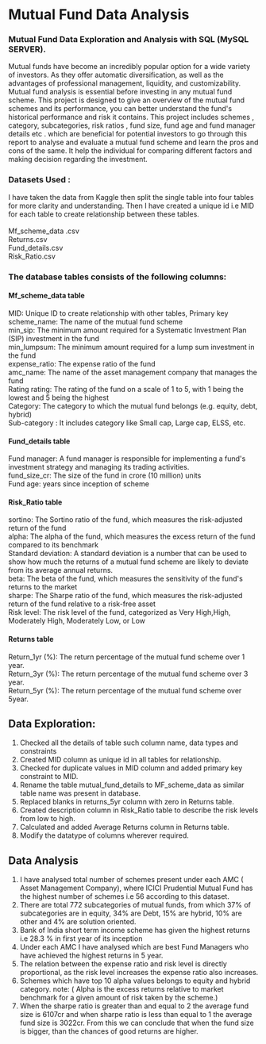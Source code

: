 # Mutual Fund Data Analysis
### Mutual Fund Data Exploration and Analysis with SQL (MySQL SERVER).<br>
Mutual funds have become an incredibly popular option for a wide variety of investors. As  they offer automatic diversification, as well as the advantages of professional management, liquidity, and customizability. Mutual fund analysis is essential before investing in any mutual fund scheme. This project is designed to give an overview of the mutual fund schemes and its performance, you can better understand the fund's historical performance and risk it contains. This project includes schemes , category, subcategories, risk ratios , fund size, fund age and fund manager details etc . which are beneficial for potential investors to go through this report to analyse and evaluate a mutual fund scheme and learn the pros and cons of the same. It help the individual for comparing different factors and making decision regarding the investment.
<br>
### Datasets Used  :<br>
I have taken the data from Kaggle then split the single table into four tables for more clarity and understanding. Then I have created a unique id i.e MID for each table to  create relationship between these tables.<br><br>
Mf_scheme_data .csv<br>
Returns.csv<br>
Fund_details.csv<br>
Risk_Ratio.csv<br>

### The database tables consists of the following columns: 

#### Mf_scheme_data table 
MID: Unique ID to create relationship with other tables, Primary key <br>
scheme_name: The name of the mutual fund scheme <br>
min_sip: The minimum amount required for a Systematic Investment Plan (SIP) investment in the fund <br>
min_lumpsum: The minimum amount required for a lump sum investment in the fund <br>
expense_ratio: The expense ratio of the fund <br>
amc_name: The name of the asset management company that manages the fund <br>
Rating rating: The rating of the fund on a scale of 1 to 5, with 1 being the lowest and 5 being the highest <br>
Category: The category to which the mutual fund belongs (e.g. equity, debt, hybrid) <br>
Sub-category : It includes category like Small cap, Large cap, ELSS, etc. <br>

#### Fund_details table
Fund manager: A fund manager is responsible for implementing a fund's investment strategy and managing its trading activities.<br>
fund_size_cr: The size of the fund in crore (10 million) units <br>
Fund age: years since inception of scheme <br>

#### Risk_Ratio table
sortino: The Sortino ratio of the fund, which measures the risk-adjusted return of the fund<br>
alpha: The alpha of the fund, which measures the excess return of the fund compared to its benchmark <br>
Standard deviation: A standard deviation is a number that can be used to show how much the returns of a mutual fund scheme are likely to deviate from its average annual returns.<br>
beta: The beta of the fund, which measures the sensitivity of the fund's returns to the market<br>
sharpe: The Sharpe ratio of the fund, which measures the risk-adjusted return of the fund relative to a risk-free asset<br>
Risk level: The risk level of the fund, categorized as Very High,High, Moderately High, Moderately Low, or Low<br>

#### Returns table
Return_1yr (%): The return percentage of the mutual fund scheme over 1 year.<br>
Return_3yr (%): The return percentage of the mutual fund scheme over 3 year.<br>
Return_5yr (%): The return percentage of the mutual fund scheme over 5year.<br>

## Data Exploration: 

1.	Checked all the details of table such column name, data types and constraints
2.	Created MID column as unique id in all tables for relationship.
3.	Checked for duplicate values in MID column and added primary key constraint to MID.
4.	Rename the table mutual_fund_details to MF_scheme_data as similar table name was present in database.
5.	Replaced blanks in returns_5yr column with zero in Returns table.
6.	Created description column in Risk_Ratio table to describe the risk levels from low to high.
7.	Calculated and added Average Returns column in Returns table.
8.	Modify the datatype of columns wherever required.

## Data Analysis

1. I have analysed total number of schemes present under each AMC ( Asset Management Company), where ICICI Prudential Mutual Fund has the highest number of schemes i.e 56 according to this dataset.
2. There are total 772 subcategories of mutual funds, from which 37% of subcategories are in equity, 34% are Debt, 15% are hybrid, 10% are other and 4% are solution oriented.
3. Bank of India short term income scheme has given the highest returns i.e 28.3 % in first year of its inception
4. Under each AMC I have analysed which are best Fund Managers who have achieved the highest returns in 5 year.
5. The relation between the expense ratio and risk level is directly proportional, as the risk level increases the expense ratio also increases.
6. Schemes which have top 10 alpha values belongs to equity and hybrid category.
   note: ( Alpha is the excess returns relative to market benchmark for a given amount of risk taken by the scheme.)
7. When the sharpe ratio is greater than and equal to 2 the average fund size is 6107cr and when sharpe ratio is less than equal to 1 the average fund size is 3022cr.
   From this we can conclude that when the fund size is bigger, than the chances of good returns are higher.
   









